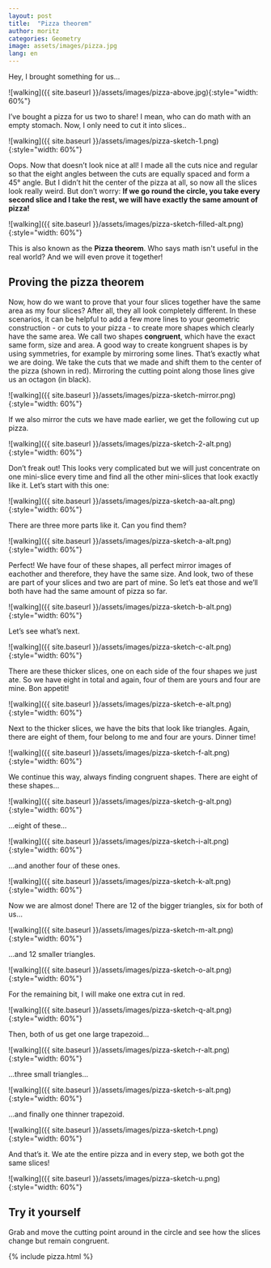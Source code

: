 ```yaml
---
layout: post
title:  "Pizza theorem"
author: moritz
categories: Geometry
image: assets/images/pizza.jpg
lang: en
---
```

Hey, I brought something for us…

![walking]({{ site.baseurl }}/assets/images/pizza-above.jpg){:style="width: 60%"}

I’ve bought a pizza for us two to share! I mean, who can do math with an empty stomach. Now, I only need to cut it into slices..

![walking]({{ site.baseurl }}/assets/images/pizza-sketch-1.png){:style="width: 60%"}

Oops. Now that doesn’t look nice at all! I made all the cuts nice and regular so that the eight angles between the cuts are equally spaced and form a 45° angle. But I didn’t hit the center of the pizza at all, so now all the slices look really weird. But don’t worry: **If we go round the circle, you take every second slice and I take the rest, we will have exactly the same amount of pizza!**

![walking]({{ site.baseurl }}/assets/images/pizza-sketch-filled-alt.png){:style="width: 60%"}

This is also known as the **Pizza theorem**. Who says math isn't useful in the real world? And we will even prove it together!

## Proving the pizza theorem

Now, how do we want to prove that your four slices together have the same area as my four slices? After all, they all look completely different. In these scenarios, it can be helpful to add a few more lines to your geometric construction - or cuts to your pizza - to create more shapes which clearly have the same area. We call two shapes **congruent**, which have the exact same form, size and area. A good way to create kongruent shapes is by using symmetries, for example by mirroring some lines. That’s exactly what we are doing. We take the cuts that we made and shift them to the center of the pizza (shown in red). Mirroring the cutting point along those lines give us an octagon (in black).

![walking]({{ site.baseurl }}/assets/images/pizza-sketch-mirror.png){:style="width: 60%"}

If we also mirror the cuts we have made earlier, we get the following cut up pizza.

![walking]({{ site.baseurl }}/assets/images/pizza-sketch-2-alt.png){:style="width: 60%"}

Don’t freak out! This looks very complicated but we will just concentrate on one mini-slice every time and find all the other mini-slices that look exactly like it. Let’s start with this one:

![walking]({{ site.baseurl }}/assets/images/pizza-sketch-aa-alt.png){:style="width: 60%"}

There are three more parts like it. Can you find them?

![walking]({{ site.baseurl }}/assets/images/pizza-sketch-a-alt.png){:style="width: 60%"}

Perfect! We have four of these shapes, all perfect mirror images of eachother and therefore, they have the same size. And look, two of these are part of your slices and two are part of mine. So let’s eat those and we’ll both have had the same amount of pizza so far.

![walking]({{ site.baseurl }}/assets/images/pizza-sketch-b-alt.png){:style="width: 60%"}

Let’s see what’s next.

![walking]({{ site.baseurl }}/assets/images/pizza-sketch-c-alt.png){:style="width: 60%"}

There are these thicker slices, one on each side of the four shapes we just ate. So we have eight in total and again, four of them are yours and four are mine. Bon appetit!

![walking]({{ site.baseurl }}/assets/images/pizza-sketch-e-alt.png){:style="width: 60%"}

Next to the thicker slices, we have the bits that look like triangles. Again, there are eight of them, four belong to me and four are yours. Dinner time!

![walking]({{ site.baseurl }}/assets/images/pizza-sketch-f-alt.png){:style="width: 60%"}

We continue this way, always finding congruent shapes. There are eight of these shapes…

![walking]({{ site.baseurl }}/assets/images/pizza-sketch-g-alt.png){:style="width: 60%"}

…eight of these…

![walking]({{ site.baseurl }}/assets/images/pizza-sketch-i-alt.png){:style="width: 60%"}

…and another four of these ones.

![walking]({{ site.baseurl }}/assets/images/pizza-sketch-k-alt.png){:style="width: 60%"}

Now we are almost done! There are 12 of the bigger triangles, six for both of us…

![walking]({{ site.baseurl }}/assets/images/pizza-sketch-m-alt.png){:style="width: 60%"}

…and 12 smaller triangles.

![walking]({{ site.baseurl }}/assets/images/pizza-sketch-o-alt.png){:style="width: 60%"}

For the remaining bit, I will make one extra cut in red.

![walking]({{ site.baseurl }}/assets/images/pizza-sketch-q-alt.png){:style="width: 60%"}

Then, both of us get one large trapezoid…

![walking]({{ site.baseurl }}/assets/images/pizza-sketch-r-alt.png){:style="width: 60%"}

…three small triangles…

![walking]({{ site.baseurl }}/assets/images/pizza-sketch-s-alt.png){:style="width: 60%"}

…and finally one thinner trapezoid.

![walking]({{ site.baseurl }}/assets/images/pizza-sketch-t.png){:style="width: 60%"}

And that’s it. We ate the entire pizza and in every step, we both got the same slices!

![walking]({{ site.baseurl }}/assets/images/pizza-sketch-u.png){:style="width: 60%"}

## Try it yourself
Grab and move the cutting point around in the circle and see how the slices change but remain congruent.

{% include pizza.html %}
